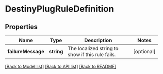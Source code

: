 # DestinyPlugRuleDefinition

## Properties
Name | Type | Description | Notes
------------ | ------------- | ------------- | -------------
**failureMessage** | **string** | The localized string to show if this rule fails. | [optional] 

[[Back to Model list]](../README.md#documentation-for-models) [[Back to API list]](../README.md#documentation-for-api-endpoints) [[Back to README]](../README.md)


